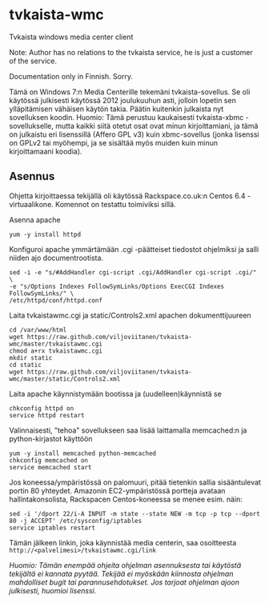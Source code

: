 tvkaista-wmc
============

Tvkaista windows media center client

Note: Author has no relations to the tvkaista service, he is just a customer of the service.

Documentation only in Finnish. Sorry.

Tämä on Windows 7:n Media Centerille tekemäni tvkaista-sovellus. Se oli käytössä julkisesti käytössä 2012 joulukuuhun
asti, jolloin lopetin sen ylläpitämisen vähäisen käytön takia. Päätin kuitenkin julkaista nyt sovelluksen koodin.
Huomio: Tämä perustuu kaukaisesti tvkaista-xbmc -sovellukselle, mutta kaikki siitä otetut osat ovat minun kirjoittamiani,
ja tämä on julkaistu eri lisenssillä (Affero GPL v3) kuin xbmc-sovellus (jonka lisenssi on GPLv2 tai myöhempi,
ja se sisältää myös muiden kuin minun kirjoittamaani koodia).

Asennus
-------

Ohjetta kirjoittaessa tekijällä oli käytössä Rackspace.co.uk:n Centos 6.4 -virtuaalikone. Komennot on testattu
toimiviksi sillä.

Asenna apache

    yum -y install httpd

Konfiguroi apache ymmärtämään .cgi -päätteiset tiedostot ohjelmiksi ja salli niiden ajo documentrootista.

    sed -i -e "s/#AddHandler cgi-script .cgi/AddHandler cgi-script .cgi/" \
    -e "s/Options Indexes FollowSymLinks/Options ExecCGI Indexes FollowSymLinks/" \
    /etc/httpd/conf/httpd.conf

Laita tvkaistawmc.cgi ja static/Controls2.xml apachen dokumenttijuureen

    cd /var/www/html
    wget https://raw.github.com/viljoviitanen/tvkaista-wmc/master/tvkaistawmc.cgi
    chmod a+rx tvkaistawmc.cgi
    mkdir static
    cd static
    wget https://raw.github.com/viljoviitanen/tvkaista-wmc/master/static/Controls2.xml

Laita apache käynnistymään bootissa ja (uudelleen)käynnistä se

    chkconfig httpd on
    service httpd restart

Valinnaisesti, "tehoa" sovellukseen saa lisää laittamalla memcached:n ja python-kirjastot käyttöön

    yum -y install memcached python-memcached
    chkconfig memcached on
    service memcached start

Jos koneessa/ympäristössä on palomuuri, pitää tietenkin sallia sisääntulevat portin 80 yhteydet. Amazonin
EC2-ympäristössä portteja avataan hallintakonsolista, Rackspacen Centos-koneessa se menee esim. näin:

    sed -i '/dport 22/i-A INPUT -m state --state NEW -m tcp -p tcp --dport 80 -j ACCEPT' /etc/sysconfig/iptables
    service iptables restart
    
Tämän jälkeen linkin, joka käynnistää media centerin, saa osoitteesta `http://<palvelimesi>/tvkaistawmc.cgi/link`

*Huomio: Tämän enempää ohjeita ohjelman asennuksesta tai käytöstä tekijältä ei kannata pyytää.
Tekijää ei myöskään kiinnosta ohjelman mahdolliset bugit tai parannusehdotukset. Jos tarjoat ohjelman ajoon
julkisesti, huomioi lisenssi.*
